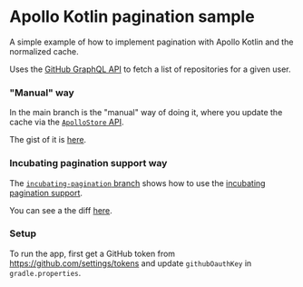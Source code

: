 # Apollo Kotlin pagination sample

A simple example of how to implement pagination with Apollo Kotlin and the normalized cache.

Uses the [GitHub GraphQL API](https://docs.github.com/en/graphql) to fetch a list of repositories
for a given user.


### "Manual" way

In the main branch is the "manual" way of doing it, where you update the cache via the
[`ApolloStore` API](https://www.apollographql.com/docs/kotlin/caching/store).

The gist of it is [here](app/src/main/java/com/example/apollokotlinpaginationsample/repository/Apollo.kt#L44).


### Incubating pagination support way

The [`incubating-pagination` branch](../../tree/incubating-pagination) shows how to use the [incubating pagination support](https://github.com/apollographql/apollo-kotlin/blob/main/design-docs/Normalized%20cache%20pagination.md#using-the-incubating-pagination-support).

You can see a the diff [here](../../compare/incubating-pagination).


### Setup

To run the app, first get a GitHub token from https://github.com/settings/tokens and update
`githubOauthKey` in `gradle.properties`.
